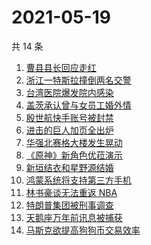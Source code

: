 # 2021-05-19

共 14 条

<!-- BEGIN -->
<!-- 最后更新时间 Wed May 19 2021 16:08:08 GMT+0800 (China Standard Time) -->

1. [曹县县长回应走红](https://www.zhihu.com/search?q=曹县)
2. [浙江一特斯拉撞倒两名交警](https://www.zhihu.com/search?q=特斯拉)
3. [台湾医院爆发院内感染](https://www.zhihu.com/search?q=台湾疫情)
4. [盖茨承认曾与女员工婚外情](https://www.zhihu.com/search?q=比尔盖茨)
5. [殷世航快手账号被封禁](https://www.zhihu.com/search?q=殷世航)
6. [进击的巨人加页全出炉](https://www.zhihu.com/search?q=进击的巨人)
7. [华强北赛格大楼发生晃动](https://www.zhihu.com/search?q=华强北)
8. [《原神》新角色优菈演示](https://www.zhihu.com/search?q=原神)
9. [新垣结衣和星野源结婚](https://www.zhihu.com/search?q=新垣结衣结婚)
10. [鸿蒙系统将支持第三方手机](https://www.zhihu.com/search?q=鸿蒙系统)
11. [林书豪谈无法重返 NBA](https://www.zhihu.com/search?q=林书豪)
12. [特朗普集团被刑事调查](https://www.zhihu.com/search?q=特朗普)
13. [天鹅座万年前讯息被捕获](https://www.zhihu.com/search?q=天鹅座)
14. [马斯克欲提高狗狗币交易效率](https://www.zhihu.com/search?q=马斯克)

<!-- END -->
